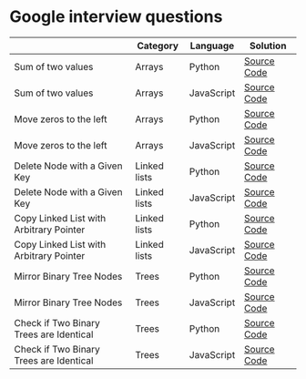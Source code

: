 # Google interview questions

|  | Category | Language | Solution |
| --- | --- | --- | --- |
| Sum of two values | Arrays | Python | [Source Code](/solutions/python/sum-of-two-values.py) |
| Sum of two values | Arrays | JavaScript | [Source Code](/solutions/javascript/sum-of-two-values.js) |
| Move zeros to the left | Arrays | Python | [Source Code](/solutions/python/move-zeros-to-the-left.py) |
| Move zeros to the left  | Arrays | JavaScript | [Source Code](/solutions/javascript/move-zeros-to-the-left.js) |
| Delete Node with a Given Key | Linked lists | Python | [Source Code](/solutions/python/delete-node-with-given-key.py) |
| Delete Node with a Given Key | Linked lists | JavaScript | [Source Code](/solutions/javascript//delete-node-with-given-key.js) |
| Copy Linked List with Arbitrary Pointer | Linked lists | Python | [Source Code](/solutions/python/copy-linked-list-with-arbitrary-pointer.py) |
| Copy Linked List with Arbitrary Pointer | Linked lists | JavaScript | [Source Code](/solutions/javascript/copy-linked-list-with-arbitrary-pointer.js) |
| Mirror Binary Tree Nodes | Trees | Python | [Source Code](/solutions/python/mirror-binary-trees.py) |
| Mirror Binary Tree Nodes | Trees | JavaScript | [Source Code](/solutions/javascript/mirror-binary-trees.js) |
| Check if Two Binary Trees are Identical | Trees | Python | [Source Code](/solutions/python/check-if-two-binary-trees-are-identical.py) |
| Check if Two Binary Trees are Identical | Trees | JavaScript | [Source Code](/solutions/javascript/check-if-two-binary-trees-are-identical.js) |

